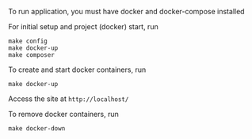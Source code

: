 To run application, you must have docker and docker-compose installed

For initial setup and project (docker) start, run

```
make config
make docker-up
make composer
```

To create and start docker containers, run

```
make docker-up
```

Access the site at `http://localhost/`

To remove docker containers, run

```
make docker-down
```